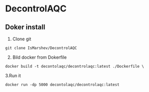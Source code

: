 # DecontrolAQC



## Doker install 
1. Clone git
```
git clone IsMarshev/DecontrolAQC
```
2. Bild docker from Dokerfile
```
docker build -t decontolaqc/decontrolaqc:latest ./Dockerfile \
```

3.Run it
```
docker run -dp 5000 decontolaqc/decontrolaqc:latest
```